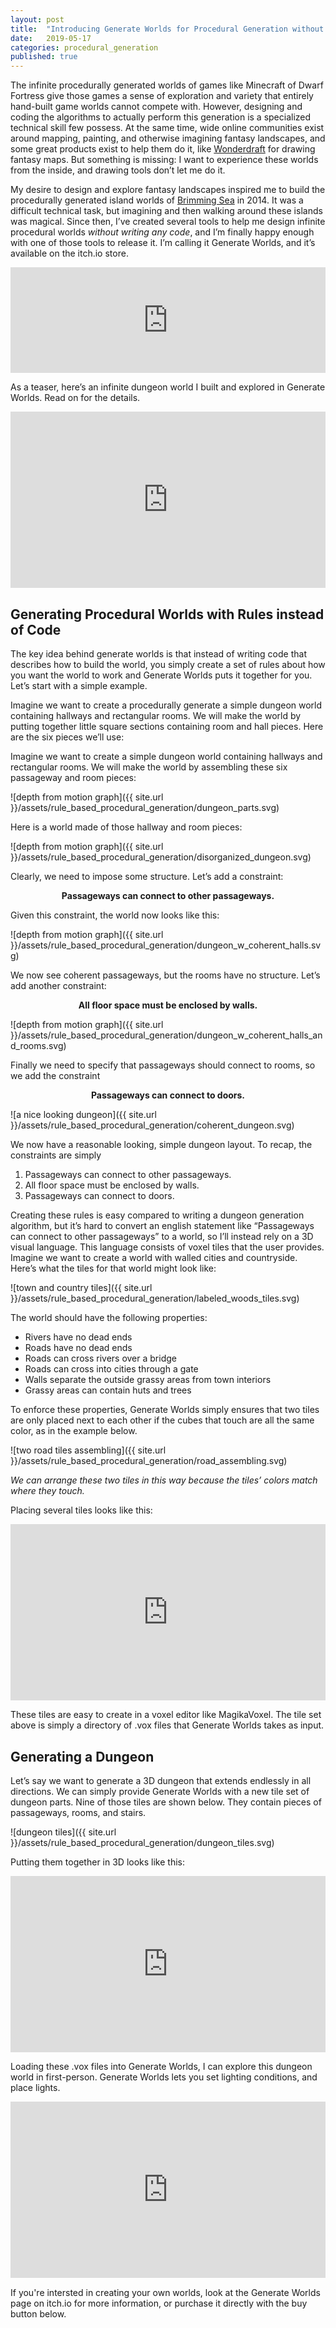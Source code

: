 ```yaml
---
layout: post
title:  "Introducing Generate Worlds for Procedural Generation without Code"
date:   2019-05-17
categories: procedural_generation
published: true
---
```



The infinite procedurally generated worlds of games like Minecraft of Dwarf Fortress give those games a sense of exploration and variety that entirely hand-built game worlds cannot compete with.  However, designing and coding the algorithms to actually perform this generation is a specialized technical skill few possess.  At the same time, wide online communities exist around mapping, painting, and otherwise imagining fantasy landscapes, and some great products exist to help them do it, like [Wonderdraft](https://www.wonderdraft.net/) for drawing fantasy maps.  But something is missing: I want to experience these worlds from the inside, and drawing tools don’t let me do it.

My desire to design and explore fantasy landscapes inspired me to build the procedurally generated island worlds of [Brimming Sea](http://www.brimmingsea.com/) in 2014.  It was a difficult technical task, but imagining and then walking around these islands was magical.  Since then, I’ve created several tools to help me design infinite procedural worlds *without writing any code*, and I’m finally happy enough with one of those tools to release it.  I’m calling it Generate Worlds, and it’s available on the itch.io store.

<iframe frameborder="0" src="https://itch.io/embed/406212?linkback=true&amp;border_width=2&amp;bg_color=353535&amp;fg_color=ffffff&amp;link_color=fa5c5c&amp;border_color=333333" width="100%" height="169"></iframe>


As a teaser, here’s an infinite dungeon world I built and explored in Generate Worlds.  Read on for the details.

<div style="width:100%;height:0;padding-bottom:56%;position:relative;"><iframe src="https://giphy.com/embed/L0lYvytfI6j7gS47hC" width="100%" height="100%" style="position:absolute" frameborder="0" class="giphy-embed" allowfullscreen=""></iframe></div>



## Generating Procedural Worlds with Rules instead of Code

The key idea behind generate worlds is that instead of writing code that describes how to build the world, you simply create a set of rules about how you want the world to work and Generate Worlds puts it together for you.  Let’s start with a simple example.

Imagine we want to create a procedurally generate a simple dungeon world containing hallways and rectangular rooms.  We will make the world by putting together little square sections containing room and hall pieces.  Here are the six pieces we’ll use:



Imagine we want to create a simple dungeon world containing hallways and rectangular rooms.  We will make the world by assembling these six passageway and room pieces:

![depth from motion graph]({{ site.url }}/assets/rule_based_procedural_generation/dungeon_parts.svg)

 Here is a world made of those hallway and room pieces:

![depth from motion graph]({{ site.url }}/assets/rule_based_procedural_generation/disorganized_dungeon.svg)

Clearly, we need to impose some structure.  Let’s add a constraint:

**<center>Passageways can connect to other passageways.</center>**

Given this constraint, the world now looks like this:

![depth from motion graph]({{ site.url }}/assets/rule_based_procedural_generation/dungeon_w_coherent_halls.svg)

We now see coherent passageways, but the rooms have no structure.  Let’s add another constraint:

**<center>All floor space must be enclosed by walls.</center>** 

![depth from motion graph]({{ site.url }}/assets/rule_based_procedural_generation/dungeon_w_coherent_halls_and_rooms.svg)

Finally we need to specify that passageways should connect to rooms, so we add the constraint

**<center>Passageways can connect to doors.</center>**

![a nice looking dungeon]({{ site.url }}/assets/rule_based_procedural_generation/coherent_dungeon.svg)


We now have a reasonable looking, simple dungeon layout.  To recap, the constraints are simply

1. Passageways can connect to other passageways.
2. All floor space must be enclosed by walls.
3. Passageways can connect to doors.

Creating these rules is easy compared to writing a dungeon generation algorithm, but it’s hard to convert an english statement like “Passageways can connect to other passageways” to a world, so I’ll instead rely on a 3D visual language.  This language consists of voxel tiles that the user provides.  Imagine we want to create a world with walled cities and countryside.  Here’s what the tiles for that world might look like:


![town and country tiles]({{ site.url }}/assets/rule_based_procedural_generation/labeled_woods_tiles.svg)


The world should have the following properties:
* Rivers have no dead ends
* Roads have no dead ends
* Roads can cross rivers over a bridge
* Roads can cross into cities through a gate
* Walls separate the outside grassy areas from town interiors
* Grassy areas can contain huts and trees

To enforce these properties, Generate Worlds simply ensures that two tiles are only placed next to each other if the cubes that touch are all the same color, as in the example below.

![two road tiles assembling]({{ site.url }}/assets/rule_based_procedural_generation/road_assembling.svg)

*We can arrange these two tiles in this way because the tiles’ colors match where they touch.*

Placing several tiles looks like this:

<div style="width:100%;height:0;padding-bottom:56%;position:relative;"><iframe src="https://giphy.com/embed/3DHNvMhDA6FEun6keU" width="100%" height="100%" style="position:absolute" frameborder="0" class="giphy-embed" allowfullscreen=""></iframe></div>

These tiles are easy to create in a voxel editor like MagikaVoxel.  The tile set above is simply a directory of .vox files that Generate Worlds takes as input.

## Generating a Dungeon

Let’s say we want to generate a 3D dungeon that extends endlessly in all directions.  We can simply provide Generate Worlds with a new tile set of dungeon parts.  Nine of those tiles are shown below.  They contain pieces of passageways, rooms, and stairs.

![dungeon tiles]({{ site.url }}/assets/rule_based_procedural_generation/dungeon_tiles.svg)


Putting them together in 3D looks like this:


<div style="width:100%;height:0;padding-bottom:56%;position:relative;"><iframe src="https://giphy.com/embed/2kPO91XMLHeC1JCo4w" width="100%" height="100%" style="position:absolute" frameborder="0" class="giphy-embed" allowfullscreen=""></iframe></div>


Loading these .vox files into Generate Worlds, I can explore this dungeon world in first-person.  Generate Worlds lets you set lighting conditions, and place lights.


<div style="width:100%;height:0;padding-bottom:56%;position:relative;"><iframe src="https://giphy.com/embed/L0lYvytfI6j7gS47hC" width="100%" height="100%" style="position:absolute" frameborder="0" class="giphy-embed" allowfullscreen=""></iframe></div>


If you're intersted in creating your own worlds, look at the Generate Worlds page on itch.io for more information, or purchase it directly with the buy button below.




